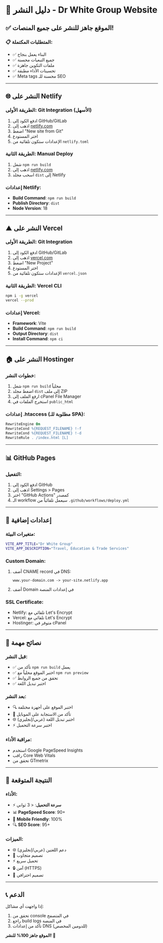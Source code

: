 # 🚀 دليل النشر - Dr White Group Website

## ✅ الموقع جاهز للنشر على جميع المنصات!

### 📋 المتطلبات المكتملة:
- ✅ البناء يعمل بنجاح
- ✅ جميع التبعيات محسنة
- ✅ ملفات التكوين جاهزة
- ✅ تحسينات الأداء مطبقة
- ✅ Meta tags محسنة للـ SEO

---

## 🌐 النشر على Netlify

### الطريقة الأولى: Git Integration (الأسهل)
1. ادفع الكود إلى GitHub/GitLab
2. اذهب إلى [netlify.com](https://netlify.com)
3. اضغط "New site from Git"
4. اختر المستودع
5. الإعدادات ستكون تلقائية من `netlify.toml`

### الطريقة الثانية: Manual Deploy
1. شغل `npm run build`
2. اذهب إلى [netlify.com](https://netlify.com)
3. اسحب مجلد `dist` إلى Netlify

### إعدادات Netlify:
- **Build Command**: `npm run build`
- **Publish Directory**: `dist`
- **Node Version**: 18

---

## ▲ النشر على Vercel

### الطريقة الأولى: Git Integration
1. ادفع الكود إلى GitHub/GitLab
2. اذهب إلى [vercel.com](https://vercel.com)
3. اضغط "New Project"
4. اختر المستودع
5. الإعدادات ستكون تلقائية من `vercel.json`

### الطريقة الثانية: Vercel CLI
```bash
npm i -g vercel
vercel --prod
```

### إعدادات Vercel:
- **Framework**: Vite
- **Build Command**: `npm run build`
- **Output Directory**: `dist`
- **Install Command**: `npm ci`

---

## 🏠 النشر على Hostinger

### خطوات النشر:
1. شغل `npm run build` محلياً
2. اضغط مجلد `dist` إلى ملف ZIP
3. ارفع الملف إلى cPanel File Manager
4. استخرج الملفات في `public_html`

### إعدادات .htaccess (مطلوبة للـ SPA):
```apache
RewriteEngine On
RewriteCond %{REQUEST_FILENAME} !-f
RewriteCond %{REQUEST_FILENAME} !-d
RewriteRule . /index.html [L]
```

---

## 📊 GitHub Pages

### التفعيل:
1. ادفع الكود إلى GitHub
2. اذهب إلى Settings > Pages
3. اختر "GitHub Actions" كمصدر
4. الـ workflow سيعمل تلقائياً من `.github/workflows/deploy.yml`

---

## 🔧 إعدادات إضافية

### متغيرات البيئة:
```bash
VITE_APP_TITLE="Dr White Group"
VITE_APP_DESCRIPTION="Travel, Education & Trade Services"
```

### Custom Domain:
1. أضف CNAME record في DNS:
   ```
   www.your-domain.com -> your-site.netlify.app
   ```
2. أضف Domain في إعدادات المنصة

### SSL Certificate:
- Netlify: تلقائي مع Let's Encrypt
- Vercel: تلقائي مع Let's Encrypt
- Hostinger: متوفر في cPanel

---

## 🚨 نصائح مهمة

### قبل النشر:
- ✅ تأكد من `npm run build` يعمل
- ✅ اختبر الموقع محلياً مع `npm run preview`
- ✅ تحقق من جميع الروابط
- ✅ اختبر تبديل اللغة

### بعد النشر:
- 🔍 اختبر الموقع على أجهزة مختلفة
- 📱 تأكد من الاستجابة على الموبايل
- 🌐 اختبر تبديل اللغة (عربي/إنجليزي)
- ⚡ اختبر سرعة التحميل

### مراقبة الأداء:
- استخدم Google PageSpeed Insights
- راقب Core Web Vitals
- تحقق من GTmetrix

---

## 🎯 النتيجة المتوقعة

### الأداء:
- ⚡ **سرعة التحميل**: < 3 ثواني
- 📊 **PageSpeed Score**: 90+
- 📱 **Mobile Friendly**: 100%
- 🔍 **SEO Score**: 95+

### الميزات:
- 🌐 دعم اللغتين (عربي/إنجليزي)
- 📱 تصميم متجاوب
- ⚡ تحميل سريع
- 🔒 آمن (HTTPS)
- 🎨 تصميم احترافي

---

## 📞 الدعم

إذا واجهت أي مشاكل:
1. تحقق من console في المتصفح
2. راجع build logs في المنصة
3. تأكد من إعدادات DNS (للدومين المخصص)

**الموقع جاهز 100% للنشر! 🎉**
